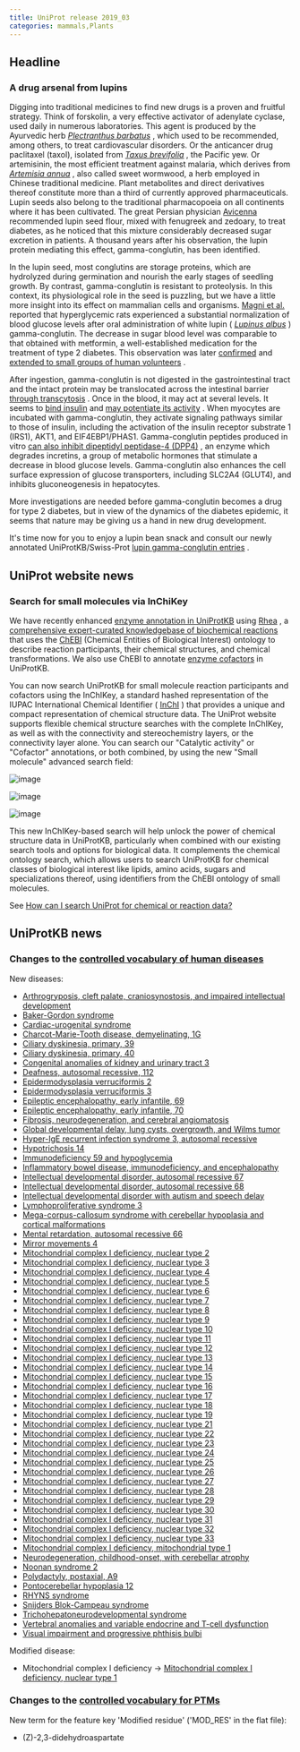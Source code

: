 ```yaml
---
title: UniProt release 2019_03
categories: mammals,Plants
---
```


## Headline

### A drug arsenal from lupins

Digging into traditional medicines to find new drugs is a proven and fruitful strategy. Think of forskolin, a very effective activator of adenylate cyclase, used daily in numerous laboratories. This agent is produced by the Ayurvedic herb [*Plectranthus barbatus*](http://www.uniprot.org/taxonomy/41228) , which used to be recommended, among others, to treat cardiovascular disorders. Or the anticancer drug paclitaxel (taxol), isolated from [*Taxus brevifolia*](http://www.uniprot.org/taxonomy/46220) , the Pacific yew. Or artemisinin, the most efficient treatment against malaria, which derives from [*Artemisia annua*](http://www.uniprot.org/taxonomy/35608) , also called sweet wormwood, a herb employed in Chinese traditional medicine. Plant metabolites and direct derivatives thereof constitute more than a third of currently approved pharmaceuticals. Lupin seeds also belong to the traditional pharmacopoeia on all continents where it has been cultivated. The great Persian physician [Avicenna](https://en.wikipedia.org/wiki/Avicenna) recommended lupin seed flour, mixed with fenugreek and zedoary, to treat diabetes, as he noticed that this mixture considerably decreased sugar excretion in patients. A thousand years after his observation, the lupin protein mediating this effect, gamma-conglutin, has been identified.

In the lupin seed, most conglutins are storage proteins, which are hydrolyzed during germination and nourish the early stages of seedling growth. By contrast, gamma-conglutin is resistant to proteolysis. In this context, its physiological role in the seed is puzzling, but we have a little more insight into its effect on mammalian cells and organisms. [Magni et al.](https://www.ncbi.nlm.nih.gov/pubmed/15590267) reported that hyperglycemic rats experienced a substantial normalization of blood glucose levels after oral administration of white lupin ( [*Lupinus albus*](http://www.uniprot.org/taxonomy/3870) ) gamma-conglutin. The decrease in sugar blood level was comparable to that obtained with metformin, a well-established medication for the treatment of type 2 diabetes. This observation was later [confirmed](https://www.ncbi.nlm.nih.gov/pubmed/21733318,21605639,21733318) and [extended to small groups of human volunteers](https://www.ncbi.nlm.nih.gov/pubmed/21605639,28443026) .

After ingestion, gamma-conglutin is not digested in the gastrointestinal tract and the intact protein may be translocated across the intestinal barrier [through transcytosis](https://www.sciencedirect.com/science/article/pii/S0308814610013300) . Once in the blood, it may act at several levels. It seems to [bind insulin](https://www.ncbi.nlm.nih.gov/pubmed/15590267) and [may potentiate its activity](https://www.ncbi.nlm.nih.gov/pubmed/21733318) . When myocytes are incubated with gamma-conglutin, they activate signaling pathways similar to those of insulin, including the activation of the insulin receptor substrate 1 (IRS1), AKT1, and EIF4EBP1/PHAS1. Gamma-conglutin peptides produced in vitro [can also inhibit dipeptidyl peptidase-4 (DPP4)](https://pubag.nal.usda.gov/catalog/6123165) , an enzyme which degrades incretins, a group of metabolic hormones that stimulate a decrease in blood glucose levels. Gamma-conglutin also enhances the cell surface expression of glucose transporters, including SLC2A4 (GLUT4), and inhibits gluconeogenesis in hepatocytes.

More investigations are needed before gamma-conglutin becomes a drug for type 2 diabetes, but in view of the dynamics of the diabetes epidemic, it seems that nature may be giving us a hand in new drug development.

It's time now for you to enjoy a lupin bean snack and consult our newly annotated UniProtKB/Swiss-Prot [lupin gamma-conglutin entries](https://www.uniprot.org/uniprot/?query=accession:Q42369+OR+accession:Q9FSH9) .

## UniProt website news

### Search for small molecules via InChiKey

We have recently enhanced [enzyme annotation in UniProtKB](http://www.uniprot.org/news/2018/12/05/release) using [Rhea](https://www.rhea-db.org/) , a [comprehensive expert-curated knowledgebase of biochemical reactions](https://www.ncbi.nlm.nih.gov/pubmed/27789701) that uses the [ChEBI](https://www.ebi.ac.uk/chebi/) (Chemical Entities of Biological Interest) ontology to describe reaction participants, their chemical structures, and chemical transformations. We also use ChEBI to annotate [enzyme cofactors](http://www.uniprot.org/help/cofactor) in UniProtKB.

You can now search UniProtKB for small molecule reaction participants and cofactors using the InChIKey, a standard hashed representation of the IUPAC International Chemical Identifier ( [InChI](https://www.inchi-trust.org/about-the-inchi-standard/) ) that provides a unique and compact representation of chemical structure data. The UniProt website supports flexible chemical structure searches with the complete InChIKey, as well as with the connectivity and stereochemistry layers, or the connectivity layer alone. You can search our "Catalytic activity" or "Cofactor" annotations, or both combined, by using the new "Small molecule" advanced search field:

![image](https://github.com/ebi-uniprot/uniprot-manual/raw/main/images/2019-04-10-release-2.png)

![image](https://github.com/ebi-uniprot/uniprot-manual/raw/main/images/2019-04-10-release-3.png)

![image](https://github.com/ebi-uniprot/uniprot-manual/raw/main/images/2019-04-10-release-4.png)

This new InChIKey-based search will help unlock the power of chemical structure data in UniProtKB, particularly when combined with our existing search tools and options for biological data. It complements the chemical ontology search, which allows users to search UniProtKB for chemical classes of biological interest like lipids, amino acids, sugars and specializations thereof, using identifiers from the ChEBI ontology of small molecules.

See [How can I search UniProt for chemical or reaction data?](http://www.uniprot.org/help/chemical%5Fdata%5Fsearch)

## UniProtKB news

### Changes to the [controlled vocabulary of human diseases](http://www.uniprot.org/docs/humdisease)

New diseases:

-   [Arthrogryposis, cleft palate, craniosynostosis, and impaired intellectual development](http://www.uniprot.org/diseases/DI-05453)
-   [Baker-Gordon syndrome](http://www.uniprot.org/diseases/DI-05432)
-   [Cardiac-urogenital syndrome](http://www.uniprot.org/diseases/DI-05461)
-   [Charcot-Marie-Tooth disease, demyelinating, 1G](http://www.uniprot.org/diseases/DI-05460)
-   [Ciliary dyskinesia, primary, 39](http://www.uniprot.org/diseases/DI-05437)
-   [Ciliary dyskinesia, primary, 40](http://www.uniprot.org/diseases/DI-05451)
-   [Congenital anomalies of kidney and urinary tract 3](http://www.uniprot.org/diseases/DI-05447)
-   [Deafness, autosomal recessive, 112](http://www.uniprot.org/diseases/DI-05438)
-   [Epidermodysplasia verruciformis 2](http://www.uniprot.org/diseases/DI-05436)
-   [Epidermodysplasia verruciformis 3](http://www.uniprot.org/diseases/DI-05446)
-   [Epileptic encephalopathy, early infantile, 69](http://www.uniprot.org/diseases/DI-05449)
-   [Epileptic encephalopathy, early infantile, 70](http://www.uniprot.org/diseases/DI-05450)
-   [Fibrosis, neurodegeneration, and cerebral angiomatosis](http://www.uniprot.org/diseases/DI-05458)
-   [Global developmental delay, lung cysts, overgrowth, and Wilms tumor](http://www.uniprot.org/diseases/DI-05455)
-   [Hyper-IgE recurrent infection syndrome 3, autosomal recessive](http://www.uniprot.org/diseases/DI-05462)
-   [Hypotrichosis 14](http://www.uniprot.org/diseases/DI-05448)
-   [Immunodeficiency 59 and hypoglycemia](http://www.uniprot.org/diseases/DI-05441)
-   [Inflammatory bowel disease, immunodeficiency, and encephalopathy](http://www.uniprot.org/diseases/DI-05431)
-   [Intellectual developmental disorder, autosomal recessive 67](http://www.uniprot.org/diseases/DI-05459)
-   [Intellectual developmental disorder, autosomal recessive 68](http://www.uniprot.org/diseases/DI-05452)
-   [Intellectual developmental disorder with autism and speech delay](http://www.uniprot.org/diseases/DI-05442)
-   [Lymphoproliferative syndrome 3](http://www.uniprot.org/diseases/DI-05443)
-   [Mega-corpus-callosum syndrome with cerebellar hypoplasia and cortical malformations](http://www.uniprot.org/diseases/DI-05456)
-   [Mental retardation, autosomal recessive 66](http://www.uniprot.org/diseases/DI-05434)
-   [Mirror movements 4](http://www.uniprot.org/diseases/DI-05444)
-   [Mitochondrial complex I deficiency, nuclear type 2](http://www.uniprot.org/diseases/DI-05401)
-   [Mitochondrial complex I deficiency, nuclear type 3](http://www.uniprot.org/diseases/DI-05402)
-   [Mitochondrial complex I deficiency, nuclear type 4](http://www.uniprot.org/diseases/DI-05403)
-   [Mitochondrial complex I deficiency, nuclear type 5](http://www.uniprot.org/diseases/DI-05404)
-   [Mitochondrial complex I deficiency, nuclear type 6](http://www.uniprot.org/diseases/DI-05405)
-   [Mitochondrial complex I deficiency, nuclear type 7](http://www.uniprot.org/diseases/DI-05406)
-   [Mitochondrial complex I deficiency, nuclear type 8](http://www.uniprot.org/diseases/DI-05398)
-   [Mitochondrial complex I deficiency, nuclear type 9](http://www.uniprot.org/diseases/DI-05407)
-   [Mitochondrial complex I deficiency, nuclear type 10](http://www.uniprot.org/diseases/DI-05408)
-   [Mitochondrial complex I deficiency, nuclear type 11](http://www.uniprot.org/diseases/DI-05409)
-   [Mitochondrial complex I deficiency, nuclear type 12](http://www.uniprot.org/diseases/DI-05399)
-   [Mitochondrial complex I deficiency, nuclear type 13](http://www.uniprot.org/diseases/DI-05410)
-   [Mitochondrial complex I deficiency, nuclear type 14](http://www.uniprot.org/diseases/DI-05411)
-   [Mitochondrial complex I deficiency, nuclear type 15](http://www.uniprot.org/diseases/DI-05412)
-   [Mitochondrial complex I deficiency, nuclear type 16](http://www.uniprot.org/diseases/DI-05413)
-   [Mitochondrial complex I deficiency, nuclear type 17](http://www.uniprot.org/diseases/DI-05414)
-   [Mitochondrial complex I deficiency, nuclear type 18](http://www.uniprot.org/diseases/DI-05415)
-   [Mitochondrial complex I deficiency, nuclear type 19](http://www.uniprot.org/diseases/DI-05416)
-   [Mitochondrial complex I deficiency, nuclear type 21](http://www.uniprot.org/diseases/DI-05417)
-   [Mitochondrial complex I deficiency, nuclear type 22](http://www.uniprot.org/diseases/DI-05418)
-   [Mitochondrial complex I deficiency, nuclear type 23](http://www.uniprot.org/diseases/DI-05419)
-   [Mitochondrial complex I deficiency, nuclear type 24](http://www.uniprot.org/diseases/DI-05420)
-   [Mitochondrial complex I deficiency, nuclear type 25](http://www.uniprot.org/diseases/DI-05421)
-   [Mitochondrial complex I deficiency, nuclear type 26](http://www.uniprot.org/diseases/DI-05422)
-   [Mitochondrial complex I deficiency, nuclear type 27](http://www.uniprot.org/diseases/DI-05423)
-   [Mitochondrial complex I deficiency, nuclear type 28](http://www.uniprot.org/diseases/DI-05424)
-   [Mitochondrial complex I deficiency, nuclear type 29](http://www.uniprot.org/diseases/DI-05425)
-   [Mitochondrial complex I deficiency, nuclear type 30](http://www.uniprot.org/diseases/DI-05400)
-   [Mitochondrial complex I deficiency, nuclear type 31](http://www.uniprot.org/diseases/DI-05426)
-   [Mitochondrial complex I deficiency, nuclear type 32](http://www.uniprot.org/diseases/DI-05427)
-   [Mitochondrial complex I deficiency, nuclear type 33](http://www.uniprot.org/diseases/DI-05428)
-   [Mitochondrial complex I deficiency, mitochondrial type 1](http://www.uniprot.org/diseases/DI-05429)
-   [Neurodegeneration, childhood-onset, with cerebellar atrophy](http://www.uniprot.org/diseases/DI-05457)
-   [Noonan syndrome 2](http://www.uniprot.org/diseases/DI-05439)
-   [Polydactyly, postaxial, A9](http://www.uniprot.org/diseases/DI-05433)
-   [Pontocerebellar hypoplasia 12](http://www.uniprot.org/diseases/DI-05445)
-   [RHYNS syndrome](http://www.uniprot.org/diseases/DI-05440)
-   [Snijders Blok-Campeau syndrome](http://www.uniprot.org/diseases/DI-05430)
-   [Trichohepatoneurodevelopmental syndrome](http://www.uniprot.org/diseases/DI-05454)
-   [Vertebral anomalies and variable endocrine and T-cell dysfunction](http://www.uniprot.org/diseases/DI-05435)
-   [Visual impairment and progressive phthisis bulbi](http://www.uniprot.org/diseases/DI-05463)

Modified disease:

-   Mitochondrial complex I deficiency -&gt; [Mitochondrial complex I deficiency, nuclear type 1](http://www.uniprot.org/diseases/DI-01981)

### Changes to the [controlled vocabulary for PTMs](http://www.uniprot.org/docs/ptmlist)

New term for the feature key 'Modified residue' ('MOD\_RES' in the flat file):

-   (Z)-2,3-didehydroaspartate
